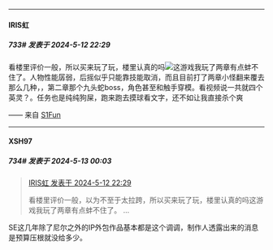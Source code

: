 ﻿
*****

####  IRIS虹  
##### 733#       发表于 2024-5-12 22:29

看楼里评价一般，所以买来玩了玩，楼里认真的吗<img src="https://static.saraba1st.com/image/smiley/face2017/022.png" referrerpolicy="no-referrer">这游戏我玩了两章有点蚌不住了。人物性能孱弱，后摇似乎只能靠技能取消，而且目前打了两章小怪翻来覆去那么几种，，第二章那个九头蛇boss，角色甚至和触手穿模。看视频说一共就四个英灵？。任务也是纯纯狗屎，跑来跑去摸球看文字，还不如让我直接杀个爽

—— 来自 [S1Fun](https://s1fun.koalcat.com)


*****

####  XSH97  
##### 734#       发表于 2024-5-13 00:03

<blockquote><a href="httphttps://bbs.saraba1st.com/2b/forum.php?mod=redirect&amp;goto=findpost&amp;pid=64899198&amp;ptid=2056968" target="_blank">IRIS虹 发表于 2024-5-12 22:29</a>

看楼里评价一般，以为不至于太拉跨，所以买来玩了玩，楼里认真的吗这游戏我玩了两章有点蚌不住了。 ...</blockquote>
SE这几年除了尼尔之外的IP外包作品基本都是这个调调，制作人透露出来的消息是预算压根就没给多少。


